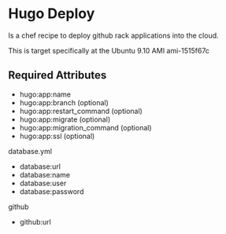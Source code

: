 # Hugo Deploy

Is a chef recipe to deploy github rack applications into the cloud.

This is target specifically at the Ubuntu 9.10 AMI ami-1515f67c

## Required Attributes


* hugo:app:name
* hugo:app:branch (optional)
* hugo:app:restart_command (optional)
* hugo:app:migrate (optional)
* hugo:app:migration_command (optional)
* hugo:app:ssl (optional)


database.yml

* database:url
* database:name
* database:user
* database:password

github

* github:url
